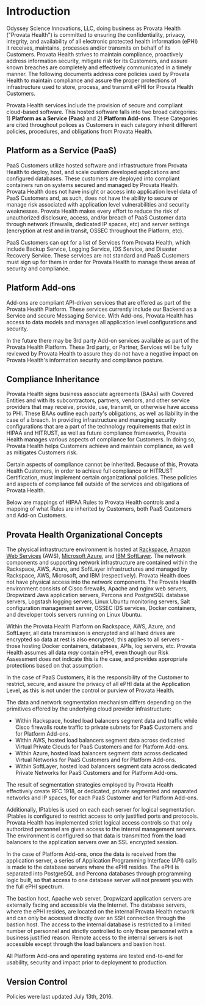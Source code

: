 # Introduction

Odyssey Science Innovations, LLC, doing business as Provata Health ("Provata Health") is committed to ensuring the confidentiality, privacy, integrity, and availability of all electronic protected health information (ePHI) it receives, maintains, processes and/or transmits on behalf of its Customers. Provata Health strives to maintain compliance, proactively address information security, mitigate risk for its Customers, and assure known breaches are completely and effectively communicated in a timely manner. The following documents address core policies used by Provata Health to maintain compliance and assure the proper protections of infrastructure used to store, process, and transmit ePHI for Provata Health Customers.

Provata Health services include the provision of secure and compliant cloud-based software. This hosted software falls into two broad categories: 1) **Platform as a Service (Paas)** and 2) **Platform Add-ons**. These Categories are cited throughout polices as Customers in each category inherit different policies, procedures, and obligations from Provata Health.

## Platform as a Service (PaaS)

PaaS Customers utilize hosted software and infrastructure from Provata Health to deploy, host, and scale custom developed applications and configured databases. These customers are deployed into compliant containers run on systems secured and managed by Provata Health. Provata Health does not have insight or access into application level data of PaaS Customers and, as such, does not have the ability to secure or manage risk associated with application level vulnerabilities and security weaknesses. Provata Health makes every effort to reduce the risk of unauthorized disclosure, access, and/or breach of PaaS Customer data through network (firewalls, dedicated IP spaces, etc) and server settings (encryption at rest and in transit, OSSEC throughout the Platform, etc).

PaaS Customers can opt for a list of Services from Provata Health, which include Backup Service, Logging Service, IDS Service, and Disaster Recovery Service. These services are not standard and PaaS Customers must sign up for them in order for Provata Health to manage these areas of security and compliance.

## Platform Add-ons

Add-ons are compliant API-driven services that are offered as part of the Provata Health Platform. These services currently include our Backend as a Service and secure Messaging Service. With Add-ons, Provata Health has access to data models and manages all application level configurations and security.

In the future there may be 3rd party Add-on services available as part of the Provata Health Platform. These 3rd party, or Partner, Services will be fully reviewed by Provata Health to assure they do not have a negative impact on Provata Health's information security and compliance posture.

## Compliance Inheritance

Provata Health signs business associate agreements (BAAs) with Covered Entities and with its subcontractors, partners, vendors, and other service providers that may receive, provide, use, transmit, or otherwise have access to PHI. These BAAs outline each party's obligations, as well as liability in the case of a breach. In providing infrastructure and managing security configurations that are a part of the technology requirements that exist in HIPAA and HITRUST, as well as future compliance frameworks, Provata Health manages various aspects of compliance for Customers. In doing so, Provata Health helps Customers achieve and maintain compliance, as well as mitigates Customers risk.

Certain aspects of compliance cannot be inherited. Because of this, Provata Health Customers, in order to achieve full compliance or HITRUST Certification, must implement certain organizational policies. These policies and aspects of compliance fall outside of the services and obligations of Provata Health.

Below are mappings of HIPAA Rules to Provata Health controls and a mapping of what Rules are inherited by Customers, both PaaS Customers and Add-on Customers.

## Provata Health Organizational Concepts

The physical infrastructure environment is hosted at [Rackspace](http://broadcast.rackspace.com/downloads/pdfs/RackspaceSecurityApproach.pdf), [Amazon Web Services](https://aws.amazon.com/) (AWS), [Microsoft Azure](https://azure.microsoft.com/), and [IBM SoftLayer](http://www.softlayer.com/). The network components and supporting network infrastructure are contained within the Rackspace, AWS, Azure, and SoftLayer infrastructures and managed by Rackspace, AWS, Microsoft, and IBM (respectively). Provata Health does not have physical access into the network components. The Provata Health environment consists of Cisco firewalls, Apache and nginx web servers, Dropwizard Java application servers, Percona and PostgreSQL database servers, Logstash logging servers, Linux Ubuntu monitoring servers, Salt configuration management server, OSSEC IDS services, Docker containers, and developer tools servers running on Linux Ubuntu.

Within the Provata Health Platform on Rackspace, AWS, Azure, and SoftLayer, all data transmission is encrypted and all hard drives are encrypted so data at rest is also encrypted; this applies to all servers - those hosting Docker containers, databases, APIs, log servers, etc. Provata Health assumes all data *may* contain ePHI, even though our Risk Assessment does not indicate this is the case, and provides appropriate protections based on that assumption.

In the case of PaaS Customers, it is the responsibility of the Customer to restrict, secure, and assure the privacy of all ePHI data at the Application Level, as this is not under the control or purview of Provata Health.

The data and network segmentation mechanism differs depending on the primitives offered by the underlying cloud provider infrastructure:

* Within Rackspace, hosted load balancers segment data and traffic while Cisco firewalls route traffic to private subnets for PaaS Customers and for Platform Add-ons.
* Within AWS, hosted load balancers segment data across dedicated Virtual Private Clouds for PaaS Customers and for Platform Add-ons.
* Within Azure, hosted load balancers segment data across dedicated Virtual Networks for PaaS Customers and for Platform Add-ons.
* Within SoftLayer, hosted load balancers segment data across dedicated Private Networks for PaaS Customers and for Platform Add-ons.

The result of segmentation strategies employed by Provata Health effectively create RFC 1918, or dedicated, private segmented and separated networks and IP spaces, for each PaaS Customer and for Platform Add-ons.

Additionally, IPtables is used on each each server for logical segmentation. IPtables is configured to restrict access to only justified ports and protocols. Provata Health has implemented strict logical access controls so that only authorized personnel are given access to the internal management servers. The environment is configured so that data is transmitted from the load balancers to the application servers over an SSL encrypted session.

In the case of Platform Add-ons, once the data is received from the application server, a series of Application Programming Interface (API) calls is made to the database servers where the ePHI resides. The ePHI is separated into PostgreSQL and Percona databases through programming logic built, so that access to one database server will not present you with the full ePHI spectrum.

The bastion host, Apache web server, Dropwizard application servers are externally facing and accessible via the Internet. The database servers, where the ePHI resides, are located on the internal Provata Health network and can only be accessed directly over an SSH connection through the bastion host. The access to the internal database is restricted to a limited number of personnel and strictly controlled to only those personnel with a business justified reason. Remote access to the internal servers is not accessible except through the load balancers and bastion host.

All Platform Add-ons and operating systems are tested end-to-end for usability, security and impact prior to deployment to production.

## Version Control

Policies were last updated July 13th, 2016.
